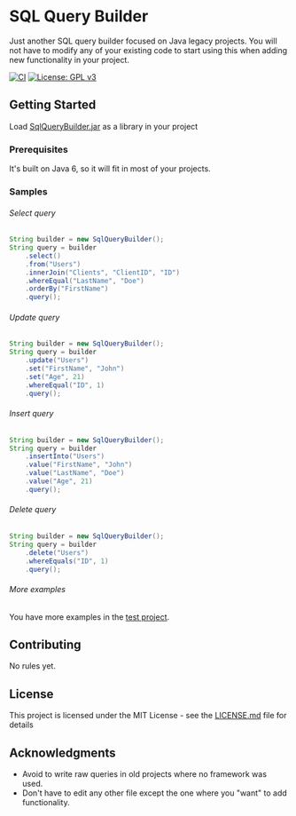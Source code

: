 # SQL Query Builder

Just another SQL query builder focused on Java legacy projects. 
You will not have to modify any of your existing code to start using this when adding new functionality in your project.

[![CI](https://github.com/geevisoft/sql-query-builder/actions/workflows/ci.yml/badge.svg)](https://github.com/geevisoft/sql-query-builder/actions/workflows/ci.yml)
[![License: GPL v3](https://img.shields.io/badge/License-GPLv3-blue.svg)](https://www.gnu.org/licenses/gpl-3.0)

## Getting Started

Load [SqlQueryBuilder.jar](SqlQueryBuilder.jar) as a library in your project

### Prerequisites

It's built on Java 6, so it will fit in most of your projects.

### Samples

###### Select query
```java
String builder = new SqlQueryBuilder();
String query = builder
    .select()
    .from("Users")
    .innerJoin("Clients", "ClientID", "ID")
    .whereEqual("LastName", "Doe")
    .orderBy("FirstName")
    .query();
```

###### Update query
```java
String builder = new SqlQueryBuilder();
String query = builder
    .update("Users")
    .set("FirstName", "John")
    .set("Age", 21)
    .whereEqual("ID", 1)
    .query();
```

###### Insert query
```java
String builder = new SqlQueryBuilder();
String query = builder
    .insertInto("Users")
    .value("FirstName", "John")
    .value("LastName", "Doe")
    .value("Age", 21)
    .query();
```

###### Delete query
```java
String builder = new SqlQueryBuilder();
String query = builder
    .delete("Users")
    .whereEquals("ID", 1)
    .query();
```

###### More examples
You have more examples in the [test project](SqlQueryBuilderTest).


## Contributing

No rules yet.

## License

This project is licensed under the MIT License - see the [LICENSE.md](LICENSE.md) file for details

## Acknowledgments

* Avoid to write raw queries in old projects where no framework was used.
* Don't have to edit any other file except the one where you "want" to add functionality.


